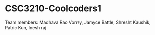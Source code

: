# CSC3210-Coolcoders1   
Team members: Madhava Rao Vorrey, Jamyce Battle, Shresht Kaushik, Patric Kun, Inesh raj
